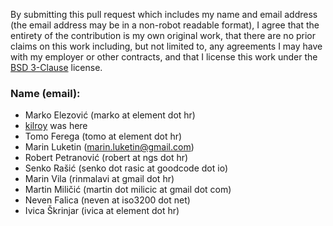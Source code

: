By submitting this pull request which includes my name and email address (the
email address may be in a non-robot readable format), I agree that the entirety
of the contribution is my own original work, that there are no prior claims on
this work including, but not limited to, any agreements I may have with my
employer or other contracts, and that I license this work under the
[BSD 3-Clause][bsd] license.

### Name (email): ###
* Marko Elezović (marko at element dot hr)
* [kilroy][kilroy] was here
* Tomo Ferega (tomo at element dot hr)
* Marin Luketin (marin.luketin@gmail.com)
* Robert Petranović (robert at ngs dot hr)
* Senko Rašić (senko dot rasic at goodcode dot io)
* Marin Vila (rinmalavi at gmail dot hr)
* Martin Miličić (martin dot milicic at gmail dot com)
* Neven Falica (neven at iso3200 dot net)
* Ivica Škrinjar (ivica at element dot hr)

[bsd]: http://opensource.org/licenses/BSD-3-Clause
[kilroy]: https://en.wikipedia.org/wiki/Kilroy_was_here
